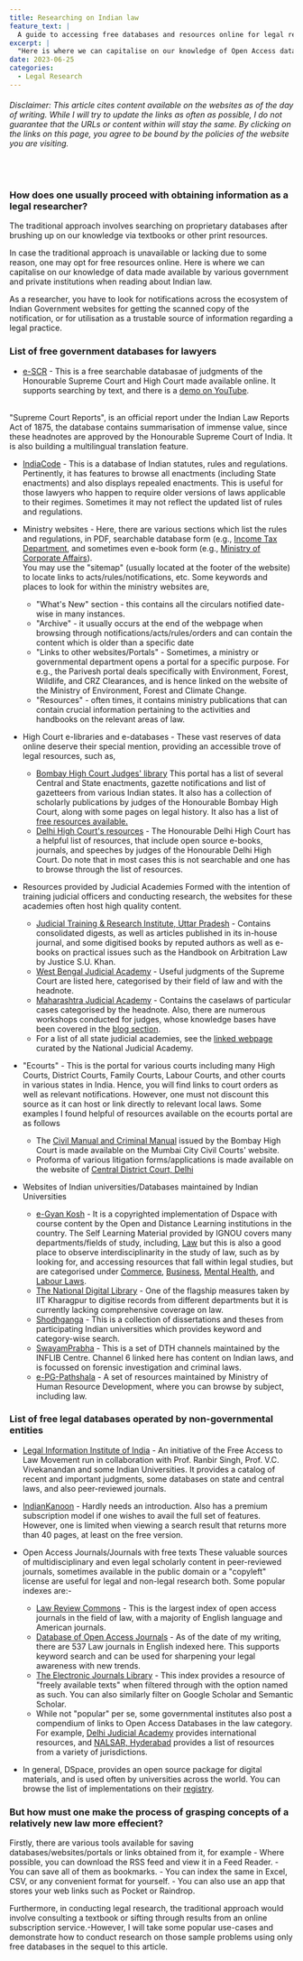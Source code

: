 ```yaml
---
title: Researching on Indian law
feature_text: |
  A guide to accessing free databases and resources online for legal research
excerpt: |
  "Here is where we can capitalise on our knowledge of Open Access data made available by various government institutions when reading about Indian law."
date: 2023-06-25
categories: 
  - Legal Research
---
```

<h6> Disclaimer: This article cites content available on the websites as of the day of writing. While I will try to update the links as often as possible, I do not guarantee that the URLs or content within will stay the same. By clicking on the links on this page, you agree to be bound by the policies of the website you are visiting. </h6>
<br>
<h3> How does one usually proceed with obtaining information as a legal researcher? </h3>

The traditional approach involves searching on proprietary databases after brushing up on our knowledge via textbooks or other print resources.

In case the traditional approach is unavailable or lacking due to some reason, one may opt for free resources online. Here is where we can capitalise on our knowledge of data made available by various government and private institutions when reading about Indian law.

As a researcher, you have to look for notifications across the ecosystem of Indian Government websites for getting the scanned copy of the notification, or for utilisation as a trustable source of information regarding a legal practice.

<h3> List of free government databases for lawyers </h3>

- [e-SCR](https://judgments.ecourts.gov.in/pdfsearch/?p=pdf_search/index&escr_flag=Y) - This is a free searchable databasae of judgments of the Honourable Supreme Court and High Court made available online. It supports searching by text, and there is a [demo on YouTube](https://www.youtube.com/watch?v=zWfvIxkwxRI). 
<br>
"Supreme Court Reports", is an official report under the Indian Law Reports Act of 1875, the database contains summarisation of immense value, since these headnotes are approved by the Honourable Supreme Court of India. It is also building a multilingual translation feature. 

- [IndiaCode](indiacode.nic.in/) - This is a database of Indian statutes, rules and regulations. Pertinently, it has features to browse all enactments (including State enactments) and also displays repealed enactments. This is useful for those lawyers who happen to require older versions of laws applicable to their regimes. Sometimes it may not reflect the updated list of rules and regulations.

- Ministry websites - Here, there are various sections which list the rules and regulations, in PDF, searchable database form (e.g., [Income Tax Department](https://incometaxindia.gov.in/pages/tax-laws-rules.aspx), and sometimes even e-book form (e.g., [Ministry of Corporate Affairs](https://www.mca.gov.in/content/mca/global/en/acts-rules/ebooks.html)).
<br> You may use the "sitemap" (usually located at the footer of the website) to locate links to acts/rules/notifications, etc.
Some keywords and places to look for within the ministry websites are,
   - "What's New" section - this contains all the circulars notified date-wise in many instances.
   - "Archive" - it usually occurs at the end of the webpage when browsing through notifications/acts/rules/orders and can contain the content which is older than a specific date
   - "Links to other websites/Portals" - Sometimes, a ministry or governmental department opens a portal for a specific purpose. For e.g., the Parivesh portal deals specifically with Environment, Forest, Wildlife, and CRZ Clearances, and is hence linked on the website of the Ministry of Environment, Forest and Climate Change.
   - "Resources" - often times, it contains ministry publications that can contain crucial information pertaining to the activities and handbooks on the relevant areas of law. 
  
- High Court e-libraries and e-databases - These vast reserves of data online deserve their special mention, providing an accessible trove of legal resources, such as,
   - [Bombay High Court Judges' library](https://bombayhighcourt.nic.in/libweb/judlibindex.html) 
   This portal has a list of several Central and State enactments, gazette notifications and list of gazetteers from various Indian states. It also has a collection of scholarly publications by judges of the Honourable Bombay High Court, along with some pages on legal history. It also has a list of [free resources available.](https://bombayhighcourt.nic.in/libweb/freedatabases/freedatabase.htm) 
   - [Delhi High Court's resources](https://delhihighcourt.nic.in/court/library) - The Honourable Delhi High Court has a helpful list of resources, that include open source e-books, journals, and speeches by judges of the Honourable Delhi High Court. Do note that in most cases this is not searchable and one has to browse through the list of resources.  

- Resources provided by Judicial Academies
Formed with the intention of training judicial officers and conducting research, the websites for these academies often host high quality content.
	- [Judicial Training & Research Institute, Uttar Pradesh](https://ijtr.nic.in/publication.htm) - Contains consolidated digests, as well as articles published in its in-house journal, and some digitised books by reputed authors 	as well as e-books on practical issues such as the Handbook on Arbitration Law by Justice S.U. Khan. 
	- [West Bengal Judicial Academy](https://www.wbja.nic.in/pages/display/151-useful-judgments-(supreme-court)) - Useful judgments of the Supreme Court are listed here, categorised by their field of law and with the headnote.
	- [Maharashtra Judicial Academy](http://mja.gov.in/1085/Case-Laws) - Contains the caselaws of particular cases categorised by the headnote. Also, there are numerous workshops conducted for judges, whose knowledge bases have been covered in the [blog section](http://mja.gov.in/Site/Information/ListingUploadOtherPdf.aspx?Doctype=347e66b6-69c1-4754-8f76-b27cc0e43964).
	-  For a list of all state judicial academies, see the [linked webpage](https://nja.gov.in/sja-programmes.html) curated by the National Judicial Academy.

- "Ecourts" - This is the portal for various courts including many High Courts, District Courts, Family Courts, Labour Courts, and other courts in various states in India.
Hence, you will find links to court orders as well as relevant notifications. However, one must not discount this source as it can host or link directly to relevant local laws. 
Some examples I found helpful of resources available on the ecourts portal are as follows
	- The [Civil Manual and Criminal Manual](https://districts.ecourts.gov.in/india/maharashtra/mumbai-citycivil-court/rule-regulation) issued by the Bombay High Court is made available on the Mumbai City Civil Courts' website. 
   - Proforma of various litigation forms/applications is made available on the website of [Central District Court, Delhi](https://centraldelhi.dcourts.gov.in/forms/)

- Websites of Indian universities/Databases maintained by Indian Universities
	- [e-Gyan Kosh](https://egyankosh.ac.in) - It is a copyrighted implementation of Dspace with course content by the Open and Distance Learning institutions in the country. The Self Learning Material provided by IGNOU covers many departments/fields of study, including, [Law](https://egyankosh.ac.in/handle/123456789/22) but this is also a good place to observe interdisciplinarity in the study of law, such as by looking for, and accessing resources that fall within legal studies, but are categorised under [Commerce](https://egyankosh.ac.in/handle/123456789/5010), [Business](https://egyankosh.ac.in/handle/123456789/56324), [Mental Health](https://egyankosh.ac.in/handle/123456789/39728), and [Labour Laws](https://egyankosh.ac.in/handle/123456789/4177).
	- [The National Digital Library](https://ndl.iitkgp.ac.in) - One of the flagship measures taken by IIT Kharagpur to digitise records from different departments but it is currently lacking comprehensive coverage on law. 
	- [Shodhganga](https://shodhganga.inflibnet.ac.in) - This is a collection of dissertations and theses from participating Indian universities which provides keyword and category-wise search.
	- [SwayamPrabha](https://www.swayamprabha.gov.in/index.php/program/archive_he/6) - This is a set of DTH channels maintained by the INFLIB Centre. Channel 6 linked here has content on Indian laws, and is focussed on forensic investigation and criminal laws.
	- [e-PG-Pathshala](http://epgp.inflibnet.ac.in/) - A set of resources maintained by Ministry of Human Resource Development, where you can browse by subject, including law. 
	
	
<h3> List of free legal databases operated by non-governmental entities </h3>

- [Legal Information Institute of India](http://www.liiofindia.org) - An initiative of the Free Access to Law Movement run in collaboration with Prof. Ranbir Singh, Prof. V.C. Vivekanandan and some Indian Universities. It provides a catalog of recent and important judgments, some databases on state and central laws, and also peer-reviewed journals.

- [IndianKanoon](https://indiankanoon.org) - Hardly needs an introduction. Also has a premium subscription model if one wishes to avail the full set of features. However, one is limited when viewing a search result that returns more than 40 pages, at least on the free version.  

- Open Access Journals/Journals with free texts
These valuable sources of multidisciplinary and even legal scholarly content in peer-reviewed journals, sometimes available in the public domain or a "copyleft" license are useful for legal and non-legal research both. Some popular indexes are:-
	- [Law Review Commons](https://lawreviewcommons.com) - This is the largest index of open access journals in the field of law, with a majority of English language and American journals.	
	- [Database of Open Access Journals](https://doaj.org) - As of the date of my writing, there are 537 Law journals in English indexed here. This supports keyword search and can be used for sharpening your legal awareness with new trends. 
	- [The Electronic Journals Library](http://ezb.ur.de/ezeit/fl.phtml?bibid=AAAAA&colors=1&lang=en&notation=P) - This index provides a resource of "freely available texts" when filtered through with the option named as such. You can also similarly filter on Google Scholar and Semantic Scholar.
	- While not "popular" per se, some governmental institutes also post a compendium of links to Open Access Databases in the law category. For example, [Delhi Judicial Academy](https://judicialacademy.nic.in/knowledge-gateway/open-access-resources) provides international resources, and [NALSAR, Hyderabad](https://library.nalsar.ac.in/open-access-resources/) provides a list of resources from a variety of jurisdictions.

- In general, DSpace, provides an open source package for digital materials, and is used often by universities across the world. You can browse the list of implementations on their [registry](https://registry.lyrasis.org).
	
<h3> But how must one make the process of grasping concepts of a relatively new law more effecient? </h3>
Firstly, there are various tools available for saving databases/websites/portals or links obtained from it, for example 
- Where possible, you can download the RSS feed and view it in a Feed Reader.  
- You can save all of them as bookmarks.
- You can index the same in Excel, CSV, or any convenient format for yourself.
- You can also use an app that stores your web links such as Pocket or Raindrop.

Furthermore, in conducting legal research, the traditional approach would involve consulting a textbook or sifting through results from an online subscription service.-However, I will take some popular use-cases and demonstrate how to conduct research on those sample problems using only free databases in the sequel to this article.
